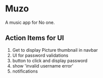 # Muzo
A music app for No one.

## Action Items for UI
1. Get to display Picture thumbnail in navbar
2. UI for password validations 
3. button to click and display password
3. show 'invalid username error'
4. notifications 
